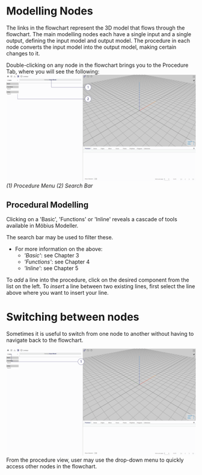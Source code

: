 # Modelling Nodes

The links in the flowchart represent the 3D model that flows through the flowchart. The main modelling nodes each have a single input and a single output, defining the input model and output model. The procedure in each node converts the input model into the output model, making certain changes to it.

Double-clicking on any node in the flowchart brings you to the Procedure Tab, where you will see the following:
![Procedure Modelling Node](./imgs/1.2-procedure-body.png)
*(1) Procedure Menu (2) Search Bar*

## Procedural Modelling

Clicking on a 'Basic', 'Functions' or 'Inline' reveals a cascade of tools available in Möbius Modeller.

The search bar may be used to filter these.

* For more information on the above:
  * *'Basic'*: see Chapter 3
  * *'Functions'*: see Chapter 4
  * *'Inline'*: see Chapter 5

To *add* a line into the procedure, click on the desired component from the list on the left.
To *insert* a line between two existing lines, first select the line above where you want to insert your line. 

# Switching between nodes

Sometimes it is useful to switch from one node to another without having to navigate back to the flowchart. 

![Procedure Modelling Node - Node Jumping](./imgs/1.2-procedure-splitmerge-2.png)
From the procedure view, user may use the drop-down menu to quickly access other nodes in the flowchart.
